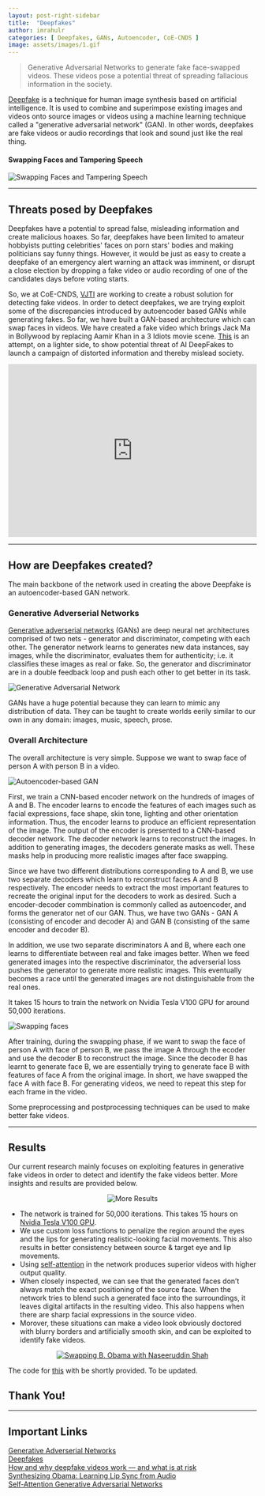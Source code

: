 ```yaml
---
layout: post-right-sidebar
title:  "Deepfakes"
author: imrahulr
categories: [ Deepfakes, GANs, Autoencoder, CoE-CNDS ]
image: assets/images/1.gif
---
```


>Generative Adversarial Networks to generate fake face-swapped videos. These videos pose a potential threat of spreading fallacious information in the society.


<a href="https://en.wikipedia.org/wiki/Deepfake">Deepfake</a> is a technique for human image synthesis based on artificial intelligence. It is used to combine and superimpose existing images and videos onto source images or videos using a machine learning technique called a "generative adversarial network" (GAN). In other words, deepfakes are fake videos or audio recordings that look and sound just like the real thing.

#### Swapping Faces and Tampering Speech

![Swapping Faces and Tampering Speech](/assets/images/df/df1.jpg)

---

## Threats posed by Deepfakes

Deepfakes have a potential to spread false, misleading information and create malicious hoaxes. So far, deepfakes have been limited to amateur hobbyists putting celebrities' faces on porn stars' bodies and making politicians say funny things. However, it would be just as easy to create a deepfake of an emergency alert warning an attack was imminent, or disrupt a close election by dropping a fake video or audio recording of one of the candidates days before voting starts. 

So, we at CoE-CNDS, <a href="http://vjti.ac.in">VJTI</a> are working to create a robust solution for detecting fake videos. In order to detect deepfakes, we are trying exploit some of the discrepancies introduced by autoencoder based GANs while generating fakes. So far, we have built a GAN-based architecture which can swap faces in videos. We have created a fake video which brings Jack Ma in Bollywood by replacing Aamir Khan in a 3 Idiots movie scene. <a href="https://www.linkedin.com/feed/update/urn:li:activity:6492073405196656640">This</a> is an attempt, on a lighter side, to show potential threat of AI DeepFakes to launch a campaign of distorted information and thereby mislead society.

<p><iframe style="width:100%;" height="350" src="https://www.youtube.com/embed/f1zh0dQ3nrA?rel=0&amp;showinfo=0" frameborder="0" allowfullscreen></iframe></p>

--- 

## How are Deepfakes created?

The main backbone of the network used in creating the above Deepfake is an autoencoder-based GAN network.

### Generative Adverserial Networks

<a href="https://papers.nips.cc/paper/5423-generative-adversarial-nets.pdf">Generative adverserial networks</a> (GANs) are deep neural net architectures comprised of two nets - generator and discriminator, competing with each other. The generator network learns to generates new data instances, say images, while the discriminator, evaluates them for authenticity; i.e. it classifies these images as real or fake. So, the generator and discriminator are in a double feedback loop and push each other to get better in its task. 

![Generative Adversarial Network](/assets/images/df/df3.png)

GANs have a huge potential because they can learn to mimic any distribution of data. They can be taught to create worlds eerily similar to our own in any domain: images, music, speech, prose. 

### Overall Architecture

The overall architecture is very simple. Suppose we want to swap face of person A with person B in a video.

![Autoencoder-based GAN](/assets/images/df/df4.png)

First, we train a CNN-based encoder network on the hundreds of images of A and B. The encoder learns to encode the features of each images such as facial expressions, face shape, skin tone, lighting and other orientation information. Thus, the encoder learns to produce an efficient representation of the image. The output of the encoder is presented to a CNN-based decoder network. The decoder network learns to reconstruct the images. In addition to generating images, the decoders generate masks as well. These masks help in producing more realistic images after face swapping. 

Since we have two different distributions corresponding to A and B, we use two separate decoders which learn to reconstruct faces A and B respectively. The encoder needs to extract the most important features to recreate the original input for the decoders to work as desired. Such a encoder-decoder commbination is commonly called as autoencoder, and forms the generator net of our GAN. Thus, we have two GANs - GAN A (consisting of encoder and decoder A) and GAN B (consisting of the same encoder and decoder B). 

In addition, we use two separate discriminators A and B, where each one learns to differentiate between real and fake images better. When we feed generated images into the respective discriminator, the adverserial loss pushes the generator to generate more realistic images. This eventually becomes a race until the generated images are not distinguishable from the real ones. 

It takes 15 hours to train the network on Nvidia Tesla V100 GPU for around 50,000 iterations.


![Swapping faces](/assets/images/df/df5.png)

After training, during the swapping phase, if we want to swap the face of person A with face of person B, we pass the image A through the ecoder and use the decoder B to reconstruct the image. Since the decoder B has learnt to generate face B, we are essentially trying to generate face B with features of face A from the original image. In short, we have swapped the face A with face B. For generating videos, we need to repeat this step for each frame in the video.

Some preprocessing and postprocessing techniques can be used to make better fake videos.

---

## Results

Our current research mainly focuses on exploiting features in generative fake videos in order to detect and identify the fake videos better. More insights and results are provided below.

<p align="center"><img src="{{ site.baseurl }}/assets/images/df/df6.jpg" alt="More Results"/></p>

- The network is trained for 50,000 iterations. This takes 15 hours on <a href="https://www.nvidia.com/en-us/data-center/tesla-v100/">Nvidia Tesla V100 GPU</a>.
- We use custom loss functions to penalize the region around the eyes and the lips for generating realistic-looking facial movements. This also results in better consistency between source & target eye and lip movements.
- Using <a href="http://proceedings.mlr.press/v97/zhang19d.html">self-attention</a> in the network produces superior videos with higher output quality.
- When closely inspected, we can see that the generated faces don’t always match the exact positioning of the source face. When the network tries to blend such a generated face into the surroundings, it leaves digital artifacts in the resulting video. This also happens when there are sharp facial expressions in the source video. 
- Morover, these situations can make a video look obviously doctored with blurry borders and artificially smooth skin, and can be exploited to identify fake videos.

<p align="center"><a href="https://drive.google.com/file/d/1S6z8FUB0U1Y93ocCGF8uJmDqEl3wqjiX/view"><img src="{{ site.baseurl }}/assets/images/df/df7.jpg" alt="Swapping B. Obama with Naseeruddin Shah"/></a></p>

The code for <a href="#">this</a> with be shortly provided. To be updated.

## Thank You!

---

## Important Links

<a href="https://papers.nips.cc/paper/5423-generative-adversarial-nets.pdf">Generative Adverserial Networks</a><br>
<a href="https://en.wikipedia.org/wiki/Deepfake">Deepfakes</a><br>
<a href="https://www.csoonline.com/article/3293002/deepfake-videos-how-and-why-they-work.html">How and why deepfake videos work — and what is at risk</a><br>
<a href="https://grail.cs.washington.edu/projects/AudioToObama/siggraph17_obama.pdf">Synthesizing Obama: Learning Lip Sync from Audio</a><br>
<a href="http://proceedings.mlr.press/v97/zhang19d.html">Self-Attention Generative Adversarial Networks</a>


